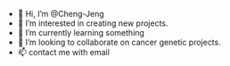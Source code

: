 - 👋 Hi, I’m @Cheng-Jeng
- 👀 I’m interested in creating new projects.
- 🌱 I’m currently learning something
- 💞️ I’m looking to collaborate on cancer genetic projects.
- 📫 contact me with email

<!---
Cheng-Jeng/Cheng-Jeng is a ✨ special ✨ repository because its `README.md` (this file) appears on your GitHub profile.
You can click the Preview link to take a look at your changes.
--->
